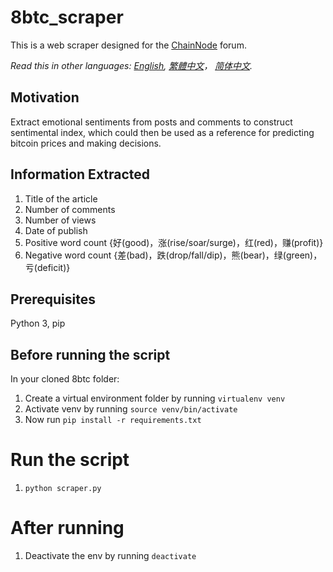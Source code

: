 # 8btc_scraper
This is a web scraper designed for the [ChainNode](https://www.chainnode.com/forum-2-1.html)  forum.

*Read this in other languages: [English](README.md), [繁體中文](README.zh-tw.md)， [简体中文](README.zh-cn.md).*

## Motivation
Extract emotional sentiments from posts and comments to construct sentimental index, which could then be used as a reference for predicting bitcoin prices and making decisions.

## Information Extracted
1. Title of the article
2. Number of comments
3. Number of views
3. Date of publish
4. Positive word count {好(good)，涨(rise/soar/surge)，红(red)，赚(profit)}
5. Negative word count {差(bad)，跌(drop/fall/dip)，熊(bear)，绿(green)，亏(deficit)}

## Prerequisites
Python 3, pip

## Before running the script
In your cloned 8btc folder:
1. Create a virtual environment folder by running `virtualenv venv`
2. Activate venv by running `source venv/bin/activate`
3. Now run `pip install -r requirements.txt`

# Run the script
1. `python scraper.py`

# After running
1. Deactivate the env by running `deactivate`